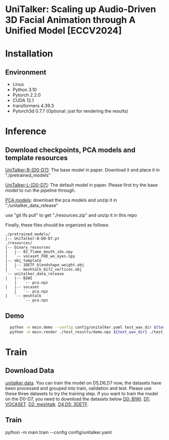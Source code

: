 
# UniTalker: Scaling up Audio-Driven 3D Facial Animation through A Unified Model [ECCV2024]


# Installation
## Environment
- Linux
- Python 3.10
- Pytorch 2.2.0
- CUDA 12.1
- transformers 4.39.3
- Pytorch3d 0.7.7 (Optional: just for rendering the results)

# Inference

## Download checkpoints, PCA models and template resources

[UniTalker-B-[D0-D7]](https://drive.google.com/file/d/1PmF8I6lyo0_64-NgeN5qIQAX6Bg0yw44/view?usp=sharing): The base model in paper. Download it and place it in "./pretrained_models"

[UniTalker-L-[D0-D7]](https://drive.google.com/file/d/1sH2T7KLFNjUnTM-V1eRMM1Tytxd2sYAp/view?usp=sharing): The default model in paper. Please first try the base model  to run the pipeline through.

[PCA models](https://drive.google.com/file/d/1e0sG2vvdrtAMgwD5njctifhX0ai4eu3g/view?usp=sharing): download the pca models and unzip it in "./unitalker_data_release"

use "git lfs pull" to get "./resources.zip" and unzip it in this repo

Finally, these files should be organized as follows:

```text
./pretrained_models/
|-- UniTalker-B-D0-D7.pt
./resources/
|-- binary_resources
|   |-- 02_flame_mouth_idx.npy
|   `-- vocaset_FDD_wo_eyes.npy
|-- obj_template
|   |-- 3DETF_blendshape_weight.obj
|   `-- meshtalk_6172_vertices.obj
`-- unitalker_data_release
|   |-- BIWI
    |   `-- pca.npz
|   |-- vocaset
    |   `-- pca.npz
|   `-- meshtalk
        `-- pca.npz
```
## Demo

```bash
  python -m main.demo --config config/unitalker.yaml test_wav_dir ${test_wav_dir}
  python -m main.render ./test_results/demo.npz ${test_wav_dir} ./test_results/
```

# Train

## Download Data
[unitalker data](https://drive.google.com/file/d/1qRBPsTdOWp72ty04oD1Q_ivtwMjrACLH/view?usp=sharing).
You can train the model on D5,D6,D7 now, the datasets have been processed and grouped into train, validation and test. Please use these three datasets to try the training step.
If you want to train the model on the D0-D7, you need to download the datasets below
[D0: BIWI](https://github.com/Doubiiu/CodeTalker/blob/main/BIWI/README.md).
[D1: VOCASET](https://voca.is.tue.mpg.de/).
[D2: meshtalk](https://github.com/facebookresearch/meshtalk?tab=readme-ov-file).
[D4,D5: 3DETF](https://github.com/psyai-net/EmoTalk_release).

## Train
python -m main.train --config config/unitalker.yaml 
